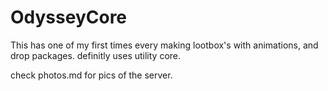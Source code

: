 # OdysseyCore
This has one of my first times every making lootbox's with animations, and drop packages.
definitly uses utility core.

check photos.md for pics of the server.

